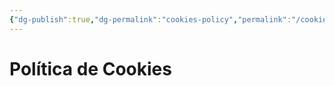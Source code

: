 ```yaml
---
{"dg-publish":true,"dg-permalink":"cookies-policy","permalink":"/cookies-policy/","title":"Política de Cookies","tags":["www"],"created":"2024-03-29T12:04:47.474-06:00","updated":"2024-03-29T12:20:15.475-06:00"}
---
```


# Política de Cookies